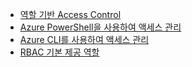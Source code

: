 * [역할 기반 Access Control](../articles/active-directory/role-based-access-control-configure.md)
* [Azure PowerShell을 사용하여 액세스 관리](../articles/active-directory/role-based-access-control-manage-access-powershell.md)
* [Azure CLI를 사용하여 액세스 관리](../articles/active-directory/role-based-access-control-manage-access-azure-cli.md)
* [RBAC 기본 제공 역할](../articles/active-directory/role-based-access-built-in-roles.md)

